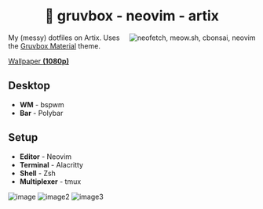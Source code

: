 <h1 align=center>🐧 gruvbox - neovim - artix</h1>

<img src="https://media.discordapp.net/attachments/518205487091548314/938212020820516954/unknown.png?width=416&height=240" alt="neofetch, meow.sh, cbonsai, neovim" align=right>

My (messy) dotfiles on Artix. Uses the [Gruvbox Material](https://github.com/sainnhe/gruvbox-material) theme.

[Wallpaper **(1080p)**](https://media.discordapp.net/attachments/518205487091548314/938212197883052112/sugigata.png)

## Desktop

- **WM** - bspwm
- **Bar** - Polybar

## Setup

- **Editor** - Neovim
- **Terminal** - Alacritty
- **Shell** - Zsh
- **Multiplexer** - tmux

![image](https://media.discordapp.net/attachments/518205487091548314/938210095249104916/unknown.png)
![image2](https://media.discordapp.net/attachments/518205487091548314/938210410211999884/unknown.png)
![image3](https://cdn.discordapp.com/attachments/518205487091548314/938211320392716328/unknown.png)
